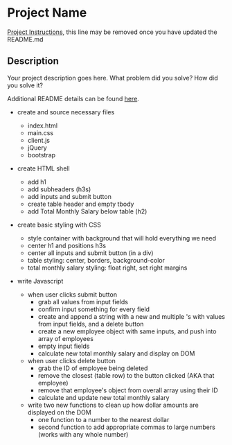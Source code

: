 # Project Name

[Project Instructions](./INSTRUCTIONS.md), this line may be removed once you have updated the README.md

## Description

Your project description goes here. What problem did you solve? How did you solve it?

Additional README details can be found [here](https://github.com/PrimeAcademy/github-finalization-assignment).


- create and source necessary files
    - index.html
    - main.css
    - client.js
    - jQuery
    - bootstrap

- create HTML shell
    - add h1
    - add subheaders (h3s)
    - add inputs and submit button
    - create table header and empty tbody
    - add Total Monthly Salary below table (h2)

- create basic styling with CSS
    - style container with background that will hold everything we need
    - center h1 and positions h3s
    - center all inputs and submit button (in a div)
    - table styling: center, borders, background-color
    - total monthly salary styling: float right, set right margins

- write Javascript
    - when user clicks submit button
        - grab all values from input fields
        - confirm input something for every field
        - create and append a string with a new <tr> and multiple <td>'s with values from input fields, and a delete button
        - create a new employee object with same inputs, and push into array of employees
        - empty input fields
        - calculate new total monthly salary and display on DOM
    - when user clicks delete button
        - grab the ID of employee being deleted
        - remove the closest <tr> (table row) to the button clicked (AKA that employee)
        - remove that employee's object from overall array using their ID
        - calculate and update new total monthly salary
    - write two new functions to clean up how dollar amounts are displayed on the DOM
        - one function to a number to the nearest dollar
        - second function to add appropriate commas to large numbers (works with any whole number)